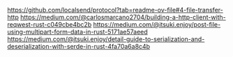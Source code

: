 https://github.com/localsend/protocol?tab=readme-ov-file#4-file-transfer-http
https://medium.com/@carlosmarcano2704/building-a-http-client-with-reqwest-rust-c049cbe4bc2b
https://medium.com/@itsuki.enjoy/post-file-using-multipart-form-data-in-rust-5171ae57aeed
https://medium.com/@itsuki.enjoy/detail-guide-to-serialization-and-deserialization-with-serde-in-rust-4fa70a6a8c4b
